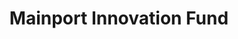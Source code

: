 ---
layout: firm_page
title: "Mainport Innovation Fund"
id: "mainportinnovationfund.nl"
permalink: "/mainportinnovationfundmainportinnovationfund.nl/"
website: "https://www.mainportinnovationfund.nl"
offices: "Amstelveen (Netherlands)"
investment_stages: "Seed, Series A"
portfolio_companies: "GRASP Innovations, RazorSecure, Aiir Innovations, Supplystack, C Teleport, Synple, We4Sea, Mobian, ViriCiti, Calendar42, Undagrid, Eye On Air, Snocom, MI airline, Robin Radar Systems, Ampyx Power, Versa, Multi Pilot Simulations, CASPER"
portfolio_link: "https://www.mainportinnovationfund.nl/portfolio"
investment_markets: "Sustainable Aviation, Mobility, Logistics, Sustainable infrastructure and materials, multi modal transport, energy transition, digitization"
founded_year: "2015"
description: "Mainport Innovation Fund II is a venture capital fund focusing on innovation in mobility, logistics, and aviation. Following a merger with SHIFT Invest, the fund now prioritizes companies with a climate impact within these sectors. It combines VC funding with expertise and a global network of partners."
linkedin: "https://www.linkedin.com/company/mainport-innovation-fund/"
twitter: ""
instagram: ""
team_page: "https://www.mainportinnovationfund.nl/team"
investor_type: "Venture Capital"
crunchbase: ""
pitchbook: ""

# SEO Optimization
meta_title: "Mainport Innovation Fund - VC Firm - projectstartups.com"
meta_description: "Mainport Innovation Fund, Mainport Innovation Fund II is a venture capital fund focusing on innovation in mobility, logistics, and aviation. Following a merger with SHIFT Inves..."
meta_keywords: "Mainport Innovation Fund, Sustainable Aviation, Mobility, Logistics, Sustainable infrastructure and materials, multi modal transport, energy transition, digitization, VC firm, venture capital, startup investor, projectstartups.com"
canonical_url: "https://vc.projectstartups.com/mainportinnovationfundmainportinnovationfund.nl/"
---